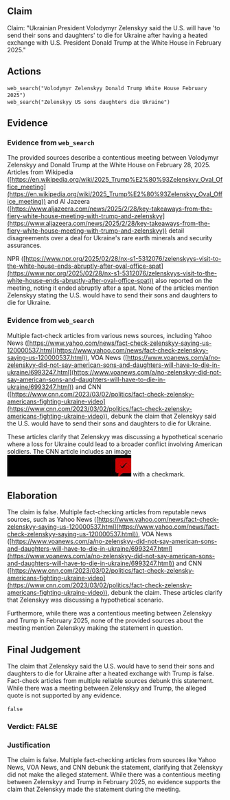 ## Claim
Claim: "Ukrainian President Volodymyr Zelenskyy said the U.S. will have 'to send their sons and daughters' to die for Ukraine after having a heated exchange with U.S. President Donald Trump at the White House in February 2025."

## Actions
```
web_search("Volodymyr Zelenskyy Donald Trump White House February 2025")
web_search("Zelenskyy US sons daughters die Ukraine")
```

## Evidence
### Evidence from `web_search`
The provided sources describe a contentious meeting between Volodymyr Zelenskyy and Donald Trump at the White House on February 28, 2025. Articles from Wikipedia ([https://en.wikipedia.org/wiki/2025_Trump%E2%80%93Zelenskyy_Oval_Office_meeting](https://en.wikipedia.org/wiki/2025_Trump%E2%80%93Zelenskyy_Oval_Office_meeting)) and Al Jazeera ([https://www.aljazeera.com/news/2025/2/28/key-takeaways-from-the-fiery-white-house-meeting-with-trump-and-zelenskyy](https://www.aljazeera.com/news/2025/2/28/key-takeaways-from-the-fiery-white-house-meeting-with-trump-and-zelenskyy)) detail disagreements over a deal for Ukraine's rare earth minerals and security assurances.

NPR ([https://www.npr.org/2025/02/28/nx-s1-5312076/zelenskyys-visit-to-the-white-house-ends-abruptly-after-oval-office-spat](https://www.npr.org/2025/02/28/nx-s1-5312076/zelenskyys-visit-to-the-white-house-ends-abruptly-after-oval-office-spat)) also reported on the meeting, noting it ended abruptly after a spat. None of the articles mention Zelenskyy stating the U.S. would have to send their sons and daughters to die for Ukraine.


### Evidence from `web_search`
Multiple fact-check articles from various news sources, including Yahoo News ([https://www.yahoo.com/news/fact-check-zelenskyy-saying-us-120000537.html](https://www.yahoo.com/news/fact-check-zelenskyy-saying-us-120000537.html)), VOA News ([https://www.voanews.com/a/no-zelenskyy-did-not-say-american-sons-and-daughters-will-have-to-die-in-ukraine/6993247.html](https://www.voanews.com/a/no-zelenskyy-did-not-say-american-sons-and-daughters-will-have-to-die-in-ukraine/6993247.html)) and CNN ([https://www.cnn.com/2023/03/02/politics/fact-check-zelensky-americans-fighting-ukraine-video](https://www.cnn.com/2023/03/02/politics/fact-check-zelensky-americans-fighting-ukraine-video)), debunk the claim that Zelenskyy said the U.S. would have to send their sons and daughters to die for Ukraine.

These articles clarify that Zelenskyy was discussing a hypothetical scenario where a loss for Ukraine could lead to a broader conflict involving American soldiers. The CNN article includes an image ![image 522](media/2025-08-06_17-47-1754502436-263202.jpg) with a checkmark.


## Elaboration
The claim is false. Multiple fact-checking articles from reputable news sources, such as Yahoo News ([https://www.yahoo.com/news/fact-check-zelenskyy-saying-us-120000537.html](https://www.yahoo.com/news/fact-check-zelenskyy-saying-us-120000537.html)), VOA News ([https://www.voanews.com/a/no-zelenskyy-did-not-say-american-sons-and-daughters-will-have-to-die-in-ukraine/6993247.html](https://www.voanews.com/a/no-zelenskyy-did-not-say-american-sons-and-daughters-will-have-to-die-in-ukraine/6993247.html)) and CNN ([https://www.cnn.com/2023/03/02/politics/fact-check-zelensky-americans-fighting-ukraine-video](https://www.cnn.com/2023/03/02/politics/fact-check-zelensky-americans-fighting-ukraine-video)), debunk the claim. These articles clarify that Zelenskyy was discussing a hypothetical scenario.

Furthermore, while there was a contentious meeting between Zelenskyy and Trump in February 2025, none of the provided sources about the meeting mention Zelenskyy making the statement in question.


## Final Judgement
The claim that Zelenskyy said the U.S. would have to send their sons and daughters to die for Ukraine after a heated exchange with Trump is false. Fact-check articles from multiple reliable sources debunk this statement. While there was a meeting between Zelenskyy and Trump, the alleged quote is not supported by any evidence.

`false`

### Verdict: FALSE

### Justification
The claim is false. Multiple fact-checking articles from sources like Yahoo News, VOA News, and CNN debunk the statement, clarifying that Zelenskyy did not make the alleged statement. While there was a contentious meeting between Zelenskyy and Trump in February 2025, no evidence supports the claim that Zelenskyy made the statement during the meeting.

